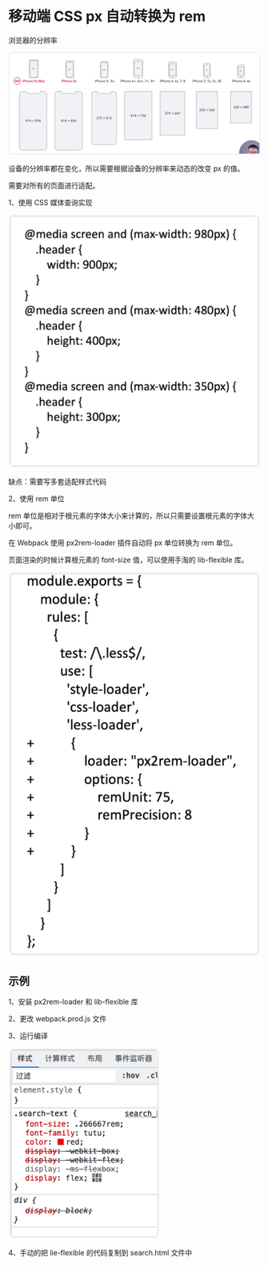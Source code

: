 # 移动端 CSS px 自动转换为 rem

浏览器的分辨率

![](../README_files/iShot_2023-08-02_10.19.00.png)

设备的分辨率都在变化，所以需要根据设备的分辨率来动态的改变 px 的值。

需要对所有的页面进行适配。

1、使用 CSS 媒体查询实现

![](../README_files/iShot_2023-08-02_10.20.43.png)

缺点：需要写多套适配样式代码

2、使用 rem 单位

rem 单位是相对于根元素的字体大小来计算的，所以只需要设置根元素的字体大小即可。

在 Webpack 使用 px2rem-loader 插件自动将 px 单位转换为 rem 单位。

页面渲染的时候计算根元素的 font-size 值，可以使用手淘的 lib-flexible 库。

![](../README_files/iShot_2023-08-02_10.23.44.png)

## 示例

1、安装 px2rem-loader 和 lib-flexible 库

2、更改 webpack.prod.js 文件

3、运行编译

![](../README_files/iShot_2023-08-02_10.30.19.png)

4、手动的把 lie-flexible 的代码复制到 search.html 文件中